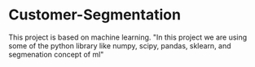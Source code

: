 # Customer-Segmentation
This project is based on machine learning.
"In this project we are using some of the python library like numpy, scipy, pandas, sklearn, and segmenation concept of ml"
